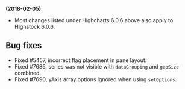 **(2018-02-05)**
        
- Most changes listed under Highcharts 6.0.6 above also apply to Highstock 6.0.6.

## Bug fixes 
- Fixed #5457, incorrect flag placement in pane layout.
- Fixed #7686, series was not visible with `dataGrouping` and `gapSize` combined.
- Fixed #7690, yAxis array options ignored when using `setOptions`.
